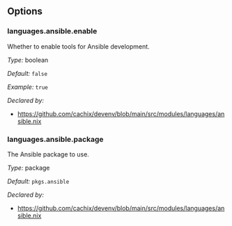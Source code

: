[comment]: # (Do not edit this file as it is autogenerated. Go to docs/individual-docs if you want to make edits.)
[comment]: # (Please add your documentation above this line)

## Options

### languages\.ansible\.enable

Whether to enable tools for Ansible development\.



*Type:*
boolean



*Default:*
` false `



*Example:*
` true `

*Declared by:*
 - [https://github\.com/cachix/devenv/blob/main/src/modules/languages/ansible\.nix](https://github.com/cachix/devenv/blob/main/src/modules/languages/ansible.nix)



### languages\.ansible\.package



The Ansible package to use\.



*Type:*
package



*Default:*
` pkgs.ansible `

*Declared by:*
 - [https://github\.com/cachix/devenv/blob/main/src/modules/languages/ansible\.nix](https://github.com/cachix/devenv/blob/main/src/modules/languages/ansible.nix)

